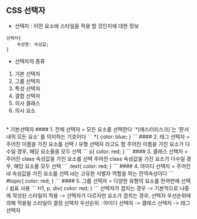 ## CSS 선택자
* 선택자 : 어떤 요소에 스타일을 적용 할 것인지에 대한 정보 
```
선택자{
	속성명: 속성값;
}
```  

* 선택자의 종류 
1. 기본 선택자
2. 그룹 선택자
3. 특성 선택자
4. 결합 선택자
5. 의사 클래스
6. 의사 요소  
</br>
* 기본선택자
#### 1. 전체 선택자
= 모든 요소를 선택한다  
`*(애스터리스크)`는 ‘문서 내의 모든 요소’ 를 의미하는 기호이다  
```
*{
	color: blue;
}
```
#### 2. 태그 선택자
= 주어진 이름을 가진 요소를 선택 / 유형 선택자 라고도 함  
주어진 이름을 가진 요소가 다수일 경우, 해당 요소들을 모두 선택   
```
p{
	color: red;	
}
```
#### 3. 클래스 선택자 
= 주어진 class 속성값을 가진 요소를 선택  
주어진 class 속성값을 가진 요소가 다수일 경우, 해당 요소를 모두 선택  
```
.text{
	color: red;
}
```
#### 4. 아이디 선택자 
= 주어진 id 속성값을 가진 요소를 선택   
id는 고유한 식별자 역할을 하는 전역속성이다  
```
#topic{
	color: red;
}
```
#### 5. 그룹 선택자 
= 다양한 유형의 요소를 한꺼번에 선택 / 쉼표 사용  
```
H1, p, div{
	color: red;
}
```
선택자가 겹치는 경우  
-> 기본적으로 나중에 작성된 스타일이 적용  
-> 선택자가 다르지만 요소가 겹치는 경우, 선택자 우선순위에 의해 적용될 스타일이 결정  
선택자 우선순위 : 아이디 선택자 -> 클래스 선택자 -> 태그 선택자   

